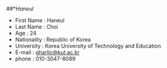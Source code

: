 ##**Haneul*

- First Name    : Haneul
- Last Name     : Choi
- Age           : 24
- Nationality   : Republic of Korea
- University    : Korea University of Technology and Education
- E-mail        : gharlic@kut.ac.kr
- phone         : 010-3047-8089
